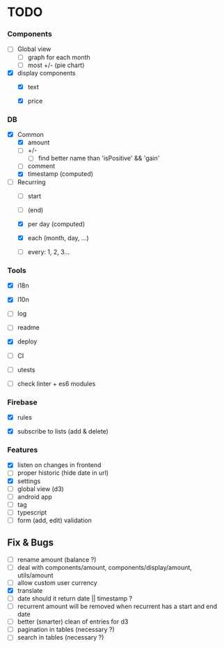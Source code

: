TODO
====


### Components

- [ ] Global view
  - [ ] graph for each month
  - [ ] most +/- (pie chart)
- [x] display components
  - [x] text
  - [x] price


### DB

- [x] Common
  - [x] amount
  - [ ] +/-
    - [ ] find better name than 'isPositive' && 'gain'
  - [ ] comment
  - [x] timestamp (computed)
- [ ] Recurring
  - [ ] start
  - [ ] (end)
  - [x] per day (computed)
  - [x] each (month, day, ...)
  - [ ] every: 1, 2, 3...


### Tools

- [x] i18n
- [x] l10n
- [ ] log
- [ ] readme
- [x] deploy
- [ ] CI
- [ ] utests
- [ ] check linter + es6 modules


### Firebase

- [x] rules
- [x] subscribe to lists (add & delete)


### Features

- [x] listen on changes in frontend
- [ ] proper historic (hide date in url)
- [x] settings
- [ ] global view (d3)
- [ ] android app
- [ ] tag
- [ ] typescript
- [ ] form (add, edit) validation

## Fix & Bugs

- [ ] rename amount (balance ?)
- [ ] deal with components/amount, components/display/amount, utils/amount
- [ ] allow custom user currency
- [x] translate
- [ ] date should it return date || timestamp ?
- [ ] recurrent amount will be removed when recurrent has a start and end date
- [ ] better (smarter) clean of entries for d3
- [ ] pagination in tables (necessary ?)
- [ ] search in tables (necessary ?)
